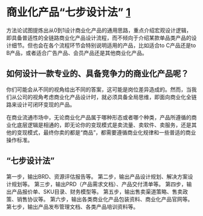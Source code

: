# 商业化产品“七步设计法” [1]

方法论试图提炼出从0到1设计商业化产品的通用思路，重点介绍宏观设计逻辑，即具备普适性的全链路商业化产品设计流程，而不倾向于介绍某款单品类产品的设计细节。但也会在各个流程环节会特别说明适用的产品，比如适合to C产品还是to B产品，或者适合广告产品、会员产品还是其他商业化产品。

## 如何设计一款专业的、具备竞争力的商业化产品呢？

你们可能会从不同的视角给出不同的答案，这可能是岗位差异造成的。然而，当我们从公司的视角考虑商业化产品设计时，就必须具备全局思维，即面向商业化全链路来设计可闭环变现的产品。

在商业流通市场中，无论商业化产品属于哪种形态或者哪个种类，产品所遵循的商业化底层逻辑是相通的，即无论你的变现模式是卖流量、卖软件、卖服务，还是其他的变现模式，最终你卖的都是“商品”，都需要遵循商业化规律和一些普适的商业操作标准。

## “七步设计法”

第一步，输出BRD、资源评估报告等。
第二步，输出产品设计规划、解决方案设计规划等。
第三步，输出PRD（产品需求文档）、产品交付清单等。
第四步，输出产品报价单、SKU目录、财务模型等。
第五步，输出售卖渠道策略、售卖政策、销售协议等。
第六步，输出各类商业化产品包装资料、商业化产品官网等。
第七步，输出产品发布管理文档、各类产品培训资料等。

[1]: http://www.woshipm.com/pd/3784247.html
